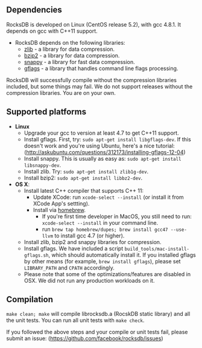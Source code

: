 ## Dependencies

RocksDB is developed on Linux (CentOS release 5.2), with gcc 4.8.1.
It depends on gcc with C++11 support.

* RocksDB depends on the following libraries:
  - [zlib](http://www.zlib.net/) - a library for data compression.
  - [bzip2](http://www.bzip.org/) - a library for data compression.
  - [snappy](https://code.google.com/p/snappy/) - a library for fast
      data compression.
  - [gflags](https://code.google.com/p/gflags/) - a library that handles
      command line flags processing.

RocksDB will successfully compile without the compression libraries included,
but some things may fail. We do not support releases without the compression
libraries. You are on your own.

## Supported platforms

* **Linux**
    * Upgrade your gcc to version at least 4.7 to get C++11 support.
    * Install gflags. First, try: `sudo apt-get install libgflags-dev`.
      If this doesn't work and you're using Ubuntu, here's a nice tutorial:
      (http://askubuntu.com/questions/312173/installing-gflags-12-04)
    * Install snappy. This is usually as easy as:
      `sudo apt-get install libsnappy-dev`.
    * Install zlib. Try: `sudo apt-get install zlib1g-dev`.
    * Install bzip2: `sudo apt-get install libbz2-dev`.
* **OS X**:
    * Install latest C++ compiler that supports C++ 11:
        * Update XCode:  run `xcode-select --install` (or install it from XCode App's settting).
        * Install via [homebrew](http://brew.sh/).
            * If you're first time developer in MacOS, you still need to run: `xcode-select --install` in your command line.
            * run `brew tap homebrew/dupes; brew install gcc47 --use-llvm` to install gcc 4.7 (or higher).
    * Install zlib, bzip2 and snappy libraries for compression.
    * Install gflags. We have included a script
    `build_tools/mac-install-gflags.sh`, which should automatically install it.
    If you installed gflags by other means (for example, `brew install gflags`),
    please set `LIBRARY_PATH` and `CPATH` accordingly.
    * Please note that some of the optimizations/features are disabled in OSX.
    We did not run any production workloads on it.

## Compilation
`make clean; make` will compile librocksdb.a (RocskDB static library) and all
the unit tests. You can run all unit tests with `make check`.

If you followed the above steps and your compile or unit tests fail,
please submit an issue: (https://github.com/facebook/rocksdb/issues)
